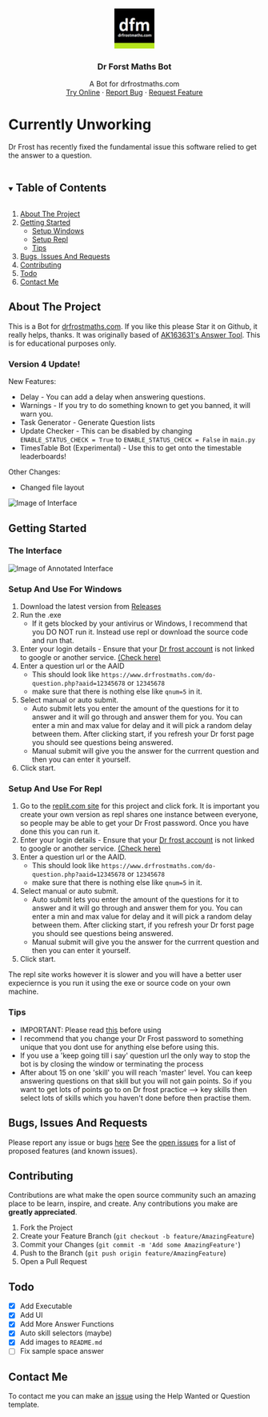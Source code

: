 <br />
<p align="center">
  <a href="https://github.com/Jacrac04/DFM-Bot">
    <img src="images/logo.jpg" alt="Logo" width="80" height="80">
  </a>

  <h3 align="center">Dr Forst Maths Bot</h3>

  <p align="center">
    A Bot for drfrostmaths.com
    <br />
    <a href="https://replit.com/@Jacrac04/DFM-Bot#main.py">Try Online</a>
    ·
    <a href="https://github.com/Jacrac04/DFM-Bot/issues">Report Bug</a>
    ·
    <a href="https://github.com/Jacrac04/DFM-Bot/issues">Request Feature</a>
  </p>
</p>

# Currently Unworking 
Dr Frost has recently fixed the fundamental issue this software relied to get the answer to a question. 

<details open="open">
  <summary><h2 style="display: inline-block">Table of Contents</h2></summary>
  <ol>
    <li>
      <a href="#about-the-project">About The Project</a>
    </li>
    <li>
      <a href="#getting-started">Getting Started</a>
      <ul>
        <li><a href="#setup-and-use-for-windows">Setup Windows</a></li>
        <li><a href="#setup-and-use-for-repl">Setup Repl</a></li>
        <li><a href="#tips">Tips</a></li>
      </ul>
    </li>
    <li><a href="#bugs-issues-and-requests">Bugs, Issues And Requests</a></li>
    <li><a href="#contributing">Contributing</a></li>
    <li><a href="#todo">Todo</a></li>
    <li><a href="#contact-me">Contact Me</a></li>
  </ol>
</details>



## About The Project
This is a Bot for [drfrostmaths.com](drfrostmaths.com). If you like this please Star it on Github, it really helps, thanks.
It was originally based of [AK163631's Answer Tool](https://github.com/AK163631/DFM-Answer-Tool). This is for educational purposes only.

### Version 4 Update!
New Features:
- Delay - You can add a delay when answering questions.
- Warnings - If you try to do something known to get you banned, it will warn you.
- Task Generator - Generate Question lists
- Update Checker - This can be disabled by changing `ENABLE_STATUS_CHECK = True` to `ENABLE_STATUS_CHECK = False` in `main.py`
- TimesTable Bot (Experimental) - Use this to get onto the timestable leaderboards!

Other Changes:
- Changed file layout




![Image of Interface](https://github.com/Jacrac04/DFM-Bot/blob/master/images/Interface.JPG)

## Getting Started
### The Interface
![Image of Annotated Interface](https://github.com/Jacrac04/DFM-Bot/blob/master/images/annotatedInterface.png)
### Setup And Use For Windows
1. Download the latest version from [Releases](https://github.com/Jacrac04/DFM-Bot/releases)
2. Run the .exe
     - If it gets blocked by your antivirus or Windows, I recommend that you DO NOT run it. Instead use repl or download the source code and run that.
4. Enter your login details - Ensure that your [Dr frost account](https://www.drfrostmaths.com/account.php) is not linked to google or another service. [(Check here)](https://www.drfrostmaths.com/account.php)
5. Enter a question url or the AAID
    - This should look like `https://www.drfrostmaths.com/do-question.php?aaid=12345678` or `12345678`
    - make sure that there is nothing else like `qnum=5` in it.
6. Select manual or auto submit.
    - Auto submit lets you enter the amount of the questions for it to answer and it will go through and answer them for you. You can enter a min and max value for delay and it will pick a random delay between them. After clicking start, if you refresh your Dr forst page you should see questions being answered.
    - Manual submit will give you the answer for the currrent question and then you can enter it yourself. 
7. Click start.


### Setup And Use For Repl
1. Go to the [replit.com site](https://replit.com/@Jacrac04/DFM-Bot#main.py) for this project and click fork. It is important you create your own version as repl shares one instance between everyone, so people may be able to get your Dr Frost password. Once you have done this you can run it.
2. Enter your login details - Ensure that your [Dr frost account](https://www.drfrostmaths.com/account.php) is not linked to google or another service. [(Check here)](https://www.drfrostmaths.com/account.php)
3. Enter a question url or the AAID.
    - This should look like `https://www.drfrostmaths.com/do-question.php?aaid=12345678` or `12345678`
    - make sure that there is nothing else like `qnum=5` in it.
4. Select manual or auto submit.
    - Auto submit lets you enter the amount of the questions for it to answer and it will go through and answer them for you. You can enter a min and max value for delay and it will pick a random delay between them. After clicking start, if you refresh your Dr forst page you should see questions being answered.
    - Manual submit will give you the answer for the currrent question and then you can enter it yourself. 
5. Click start.


The repl site works however it is slower and you will have a better user expeciernce is you run it using the exe or source code on your own machine.


### Tips
* IMPORTANT: Please read [this](https://github.com/Jacrac04/DFM-Bot/issues/1) before using
* I recommend that you change your Dr Frost password to something unique that you dont use for anything else before using this.
* If you use a 'keep going till i say' question url the only way to stop the bot is by closing the window or terminating the process
* After about 15 on one 'skill' you will reach 'master' level. You can keep answering questions on that skill but you will not gain points. So if you want to get lots of points go to on Dr frost practice --> key skills then select lots of skills which you haven't done before then practise them. 


## Bugs, Issues And Requests
Please report any issue or bugs [here](https://github.com/Jacrac04/DFM-Bot/issues/new/choose)
See the [open issues](https://github.com/Jacrac04/DFM-Bot/issues) for a list of proposed features (and known issues).

## Contributing
Contributions are what make the open source community such an amazing place to be learn, inspire, and create. Any contributions you make are **greatly appreciated**.

1. Fork the Project
2. Create your Feature Branch (`git checkout -b feature/AmazingFeature`)
3. Commit your Changes (`git commit -m 'Add some AmazingFeature'`)
4. Push to the Branch (`git push origin feature/AmazingFeature`)
5. Open a Pull Request

## Todo 

- [x] Add Executable
- [x] Add UI
- [x] Add More Answer Functions
- [X] Auto skill selectors (maybe)
- [x] Add images to `README.md`
- [ ] Fix sample space answer

## Contact Me 
To contact me you can make an [issue](https://github.com/Jacrac04/DFM-Bot/issues/new/choose) using the Help Wanted or Question template.

